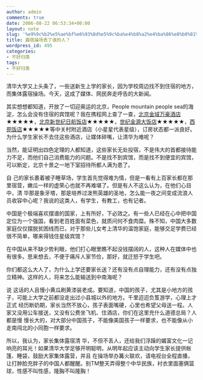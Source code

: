```yaml
---
author: admin
comments: true
date: 2006-08-22 06:53:34+00:00
layout: note
slug: '%e9%9c%b2%e5%ae%bf%e6%93%8d%e5%9c%ba%e4%b8%a2%e4%ba%86%e8%b0%81%e7%9a%84%e4%ba%ba%ef%bc%9f'
title: 露宿操场丢了谁的人？
wordpress_id: 495
categories:
- 不好归类
tags:
- 不好归类
---
```


清华大学又上头条了，一些送新生上学的家长，因为学校周边找不到住宿的地方，而集体露宿操场。今天，这成了媒体、网民奔走呼告的大新闻。

其实想想都知道，开放了一切迎奥运的北京，People mountain people sea的海淀，怎么会没有住宿的宾馆呢？我在携程网上查了一查，[北京金域万豪酒店](http://www.ctrip.com/supermarket/Hotel/hotel.asp?hotel=17840&StartDate=2006-8-22&DepDate=2006-8-23)★★★★★，[北京新世纪日航饭店](http://www.ctrip.com/supermarket/Hotel/hotel.asp?hotel=9&StartDate=2006-8-22&DepDate=2006-8-23)★★★★★，[世纪金源大饭店](http://www.ctrip.com/supermarket/Hotel/hotel.asp?hotel=19111&StartDate=2006-8-22&DepDate=2006-8-23)★★★★★，[西苑饭店](http://www.ctrip.com/supermarket/Hotel/hotel.asp?hotel=28&StartDate=2006-8-22&DepDate=2006-8-23)★★★★★等中关村附近酒店（小星星代表星级），订房状态都一派良好。为什么学生家长不去住这些酒店，让媒体碎嘴，让清华为难呢？

当然，能证明出四色定理的人都知道，这些家长无处投宿，不是伟大的首都接待能力不足，而他们自己消费能力的问题。不是找不到宾馆，而是找不到便宜的宾馆，可以断定，北京十景之一地下室招待所都人满为患了。

自 己的家长裹着被子睡草场，学生首先觉得难为情，但是一看有上百家长都在那里宿营，嫩瓜一样的虚荣心也就不再难堪了。但是有人不这么认为，在他们心目中，清 华那是象牙塔，那是培养过泼熊英雄的圣地，怎么能一夜之间变成流浪人员收容中心呢？我说的这类人，有学生，有教工，也有记者。

中国是个极端喜欢摆谱的国家，上有所好，下必效之。有一些人已经在心中把中国定位为一个强国，看到老百姓面有菜色，就质问何不食肉糜。殊不知，中国大多数家庭仅仅摆脱贫困线而已，对于那些儿女考上清华的温饱家庭，能够交足学费已经很不简单，哪来得钱住星级宾馆？

在中国从来不缺少势利眼，他们打心眼里瞧不起没钱摆阔的人，这种人在媒体中也有很多。思来想去，不便于痛斥人家节俭，那好，就迁怒于学生吧。

你们都这么大人了，为什么上学还要家长送？还有没有点自理能力，还有没有点独立精神。这样的人，将来怎么能输送到中南海呢？

说 这话的人且慢小黄瓜刷黄漆装老成。要知道，中国的孩子，尤其是小地方的孩子，可能上大学之前都没走出过小县城以外的地方。千里迢迢负笈游学，心理上才正式 经历断奶期，家长当然不放心，孩子表面嘴硬，心里也希望父母送一程。人家又没用公车接送，又没有公费坐飞机、住酒店，你们在这里充什么道德总局？人都是慢 慢长大的，对大部分中国孩子，不能像美国孩子一样要求，也不能像从小走南闯北的小同胞一样要求。

所以，我认为，家长集体露宿清 华，不但不丢人，还给我们浮躁的媚富文化一记响亮的耳光！如果清华大学足够开明聪明，从明年起应该主动向学生家长提供帐篷、睡袋，鼓励大家集体露营，并且 在操场举办篝火联欢，请电视台全程直播，让打肿脸充胖子的中国人都醒醒。别TM整天弄得整个中华民族，衬衣里面塞俩篮球，性感不叫性感，隆胸不叫隆胸！
